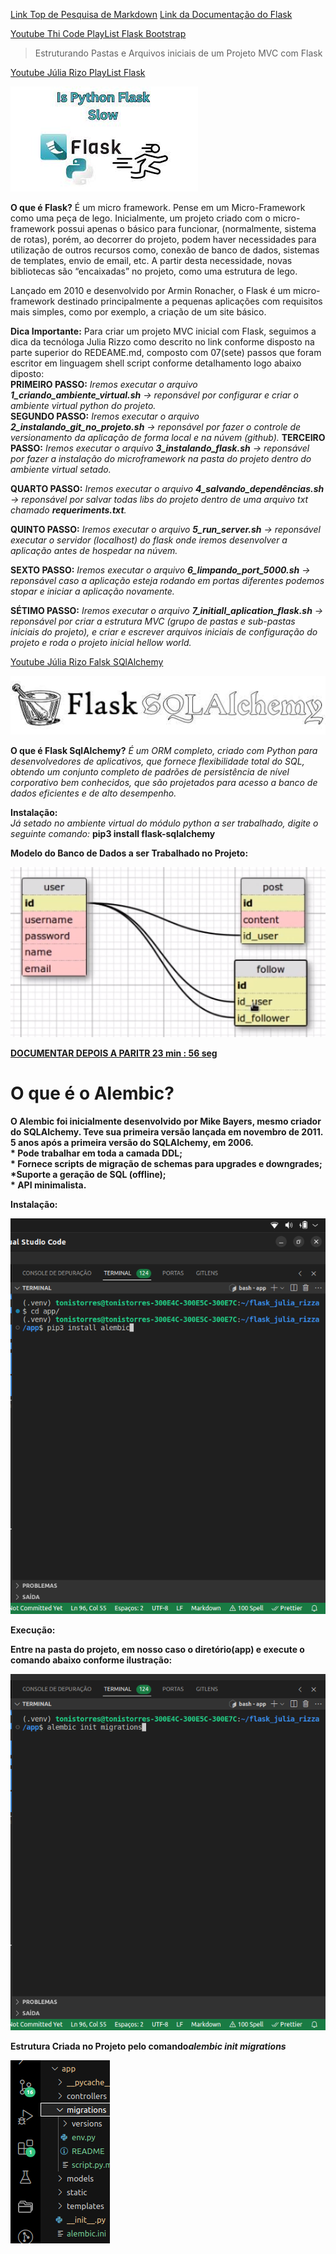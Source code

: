 [Link Top de Pesquisa de Markdown](https://www.markdownguide.org/basic-syntax/#headings)
[Link da Documentação do Flask](https://flask-ptbr.readthedocs.io/en/latest/)

[Youtube Thi Code PlayList Flask Bootstrap](https://www.youtube.com/watch?v=pzsBEuiZ2I4&list=PLR8JXremim5DU70e3x_rYhClgMTzTyv4m&index=1)

> Estruturando Pastas e Arquivos iniciais de um Projeto MVC com Flask

[Youtube Júlia Rizo PlayList Flask ](https://www.youtube.com/watch?v=0iHsyTkyoXo&list=PL3BqW_m3m6a05ALSBW02qDXmfDKIip2KX&index=3)

![Logo](./logoFlask.jpeg)


<p>
<b>O que é Flask?</b> É um micro framework. Pense em um Micro-Framework como uma peça de lego. Inicialmente, um projeto criado com o micro-framework possui apenas o básico para funcionar, (normalmente, sistema de rotas), porém, ao decorrer do projeto, podem haver necessidades para utilização de outros recursos como, conexão de banco de dados, sistemas de templates, envio de email, etc. A partir desta necessidade, novas bibliotecas são “encaixadas” no projeto, como uma estrutura de lego.
</p>

<p>
 Lançado em 2010 e desenvolvido por Armin Ronacher, o Flask é um micro-framework destinado principalmente a pequenas aplicações com requisitos mais simples, como por exemplo, a criação de um site básico.
 </p>

 <p>
 <b>Dica Importante:</b>
 Para criar um projeto MVC inicial com Flask, seguimos a dica da tecnóloga Julia Rizzo como descrito no link conforme disposto na parte superior do REDEAME.md, composto com 07(sete) passos que foram escritor em linguagem shell script conforme detalhamento logo abaixo diposto:
 <br>
  <b>PRIMEIRO PASSO:</b>
  <i>
    Iremos executar o arquivo <strong>1_criando_ambiente_virtual.sh</strong> -> reponsável por configurar e criar o ambiente virtual python do projeto.
  </i>
  <br>
  <b>SEGUNDO PASSO:</b>
  <i>
    Iremos executar o arquivo <strong>2_instalando_git_no_projeto.sh</strong> -> reponsável por fazer o controle de versionamento da aplicação de forma local e na núvem (github).
  </i>
 <b>TERCEIRO PASSO:</b>
  <i>
    Iremos executar o arquivo <strong>3_instalando_flask.sh</strong> -> reponsável por fazer a instalação do microframework na pasta do projeto dentro do ambiente virtual setado.
  </i>

  <b>QUARTO PASSO:</b>
  <i>
    Iremos executar o arquivo <strong>4_salvando_dependências.sh</strong> -> reponsável por salvar todas libs do projeto dentro de uma arquivo txt chamado <strong>requeriments.txt</strong>.
  </i>

  <b>QUINTO PASSO:</b>
  <i>
    Iremos executar o arquivo <strong>5_run_server.sh</strong> -> reponsável executar o servidor  (localhost) do flask onde iremos desenvolver a aplicação antes de hospedar na núvem.  </i>


  <b>SEXTO PASSO:</b>
  <i>
    Iremos executar o arquivo <strong>6_limpando_port_5000.sh</strong> -> reponsável caso a aplicação esteja rodando em portas diferentes podemos stopar e iniciar a aplicação novamente.  </i>
 
  <b>SÉTIMO PASSO:</b>
  <i>
    Iremos executar o arquivo <strong>7_initiall_aplication_flask.sh</strong> -> reponsável por criar a estrutura MVC (grupo de pastas e sub-pastas iniciais do projeto), e criar e escrever arquivos iniciais de configuração do projeto e roda o projeto inicial hellow world.  </i>   

 </p>


[Youtube Júlia Rizo Falsk SQlAlchemy ](https://www.youtube.com/watch?v=R3nS66dgo2w&list=PL3BqW_m3m6a05ALSBW02qDXmfDKIip2KX&index=4)
 
 ![Logo](./flaskalch.jpeg)
 
 <p>
 <strong>O que é Flask SqlAlchemy?</strong><i> É um ORM completo, criado com Python para desenvolvedores de aplicativos, que fornece flexibilidade total do SQL, obtendo um conjunto completo de padrões de persistência de nível corporativo bem conhecidos, que são projetados para acesso a banco de dados eficientes e de alto desempenho.</i>
 </p>

 <p><strong>Instalação:</strong>
 </br>
  <i>Já setado no ambiente virtual do módulo python a ser trabalhado, digite o seguinte comando:</i> <strong>pip3 install flask-sqlalchemy</strong>
 
 </p>

 <p>
  <strong>
    Modelo do Banco de Dados a ser Trabalhado no Projeto:
  <strong>
  </br>

  ![Logo](./model.png)

 </p>

[DOCUMENTAR DEPOIS A PARITR 23 min : 56 seg ](https://www.youtube.com/watch?v=yQtqkq9UkDA&t=14s)


<h1>O que é o Alembic?</h1>

<p>
O <strong>Alembic</strong> foi inicialmente desenvolvido por Mike Bayers, mesmo criador do SQLAlchemy. Teve sua primeira versão lançada em novembro de 2011. 5 anos após a primeira versão do SQLAlchemy, em 2006.
</br>
 * Pode trabalhar em toda a camada DDL;
</br>
* Fornece scripts de migração de schemas para upgrades e downgrades;
</br>
*Suporte a geração de SQL (offline);
</br>
* API minimalista.
</p>

<p><strong>Instalação:<strong></p>

![Instal Alembic](./alembic.png)


<p><strong>Execução:</strong></p>

<p>
Entre na pasta do projeto, em nosso caso o diretório(app) e execute o comando abaixo conforme ilustração:
<p>

![Inicializando Pasta de migrações](./init.png)

<p>Estrutura Criada no Projeto pelo comando<strong><i>alembic init migrations </i></strong></p>

![Estrutura de pasta do App - Foco Migrations](./structure.png)